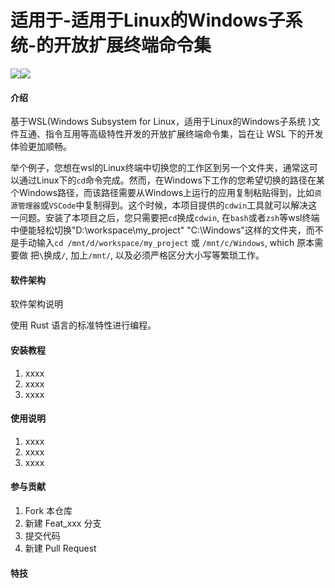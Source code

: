 # 适用于-适用于Linux的Windows子系统-的开放扩展终端命令集
[![](https://img.shields.io/badge/%E4%B8%AD%E6%96%87-English-green.svg)](README_en.md)[![](https://img.shields.io/badge/License-MulanPSL%202.0-green.svg)](LICENSE)
#### 介绍
基于WSL(Windows Subsystem for Linux，适用于Linux的Windows子系统 )文件互通、指令互用等高级特性开发的开放扩展终端命令集，旨在让 WSL 下的开发体验更加顺畅。

举个例子，您想在wsl的Linux终端中切换您的工作区到另一个文件夹，通常这可以通过Linux下的`cd`命令完成。然而，在Windows下工作的您希望切换的路径在某个Windows路径，而该路径需要从Windows上运行的应用复制粘贴得到，比如`资源管理器`或`VSCode`中复制得到。这个时候，本项目提供的`cdwin`工具就可以解决这一问题。安装了本项目之后，您只需要把`cd`换成`cdwin`, 在`bash`或者`zsh`等wsl终端中便能轻松切换"D:\workspace\my_project" "C:\Windows"这样的文件夹，而不是手动输入`cd /mnt/d/workspace/my_project` 或 `/mnt/c/Windows`, which 原本需要做 把`\`换成`/`, 加上`/mnt/`, 以及必须严格区分大小写等繁琐工作。
#### 软件架构
软件架构说明

使用 Rust 语言的标准特性进行编程。

#### 安装教程

1.  xxxx
2.  xxxx
3.  xxxx

#### 使用说明

1.  xxxx
2.  xxxx
3.  xxxx

#### 参与贡献

1.  Fork 本仓库
2.  新建 Feat_xxx 分支
3.  提交代码
4.  新建 Pull Request


#### 特技

